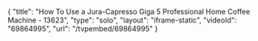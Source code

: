 {
    "title": "How To Use a Jura-Capresso Giga 5 Professional Home Coffee Machine - 13623",
    "type": "solo",
    "layout": "iframe-static",
    "videoId": "69864995",
    "url": "\/tvpembed\/69864995"
}